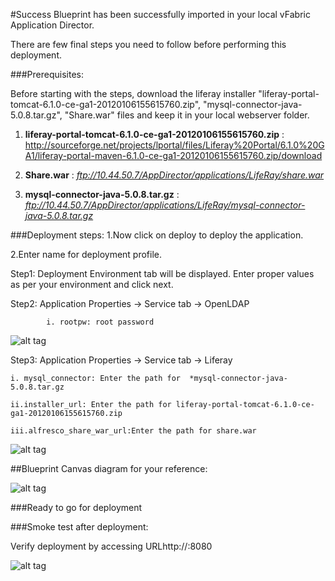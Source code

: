 #Success
Blueprint has been successfully imported in your local vFabric Application Director. 

There are  few final steps you need to follow before performing this deployment.

###Prerequisites:

Before starting with the steps, download the liferay installer "liferay-portal-tomcat-6.1.0-ce-ga1-20120106155615760.zip", "mysql-connector-java-5.0.8.tar.gz", "Share.war" files and keep it in your local webserver folder.


1. **liferay-portal-tomcat-6.1.0-ce-ga1-20120106155615760.zip** :
    http://sourceforge.net/projects/lportal/files/Liferay%20Portal/6.1.0%20GA1/liferay-portal-maven-6.1.0-ce-ga1-20120106155615760.zip/download

2. **Share.war** : 
    *ftp://10.44.50.7/AppDirector/applications/LifeRay/share.war*


3. **mysql-connector-java-5.0.8.tar.gz** :
    *ftp://10.44.50.7/AppDirector/applications/LifeRay/mysql-connector-java-5.0.8.tar.gz*


###Deployment steps:
1.Now click on deploy to deploy the application.

2.Enter name for deployment profile.

Step1: Deployment Environment tab will be displayed. Enter proper values as per your environment and click next.


Step2: Application Properties -> Service tab -> OpenLDAP	
	
 			i. rootpw: root password
	

![alt tag](https://raw.github.com/vmware-applicationdirector/solutions-import-beta/Liferay-OpenLDAP-Application-Blueprint-50/AfterDeployment-Step2.jpg) 

Step3: Application Properties -> Service tab -> Liferay

	
	i. mysql_connector: Enter the path for  *mysql-connector-java-5.0.8.tar.gz

    ii.installer_url: Enter the path for liferay-portal-tomcat-6.1.0-ce-ga1-20120106155615760.zip

    iii.alfresco_share_war_url:Enter the path for share.war 


![alt tag](https://raw.github.com/vmware-applicationdirector/solutions-import-beta/Liferay-OpenLDAP-Application-Blueprint-50/AfterDeployment-Step2.jpg)
	
##Blueprint Canvas diagram for your reference: 

![alt tag](https://raw.github.com/vmware-applicationdirector/solutions-import-beta/Liferay-OpenLDAP-Application-Blueprint-50/Hadoop-Canvas-Diagram.png)

###Ready to go for deployment

###Smoke test after deployment:

Verify deployment by accessing URLhttp://<IP of your deployed system>:8080 

![alt tag](https://raw.github.com/vmware-applicationdirector/solutions-import-beta/Liferay-OpenLDAP-Application-Blueprint-50t/Hadoop-Canvas-Diagram.png)






 









